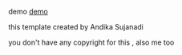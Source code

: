 demo [demo](https://fdciabdul.github.io/dina)


this template created by Andika Sujanadi 


you don't have any copyright for this , also me too

